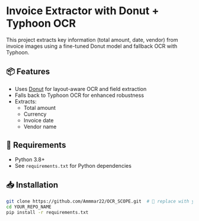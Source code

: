 # Invoice Extractor with Donut + Typhoon OCR

This project extracts key information (total amount, date, vendor) from invoice images using a fine-tuned Donut model and fallback OCR with Typhoon.

## 📦 Features

- Uses [Donut](https://huggingface.co/naver-clova-ix/donut-base-finetuned-cord-v2) for layout-aware OCR and field extraction
- Falls back to Typhoon OCR for enhanced robustness
- Extracts:
  - Total amount
  - Currency
  - Invoice date
  - Vendor name

## 🔧 Requirements

- Python 3.8+
- See `requirements.txt` for Python dependencies

## 📥 Installation

```bash
git clone https://github.com/Ammmar22/OCR_SCOPE.git  # 🔧 replace with your actual repo URL
cd YOUR_REPO_NAME
pip install -r requirements.txt
